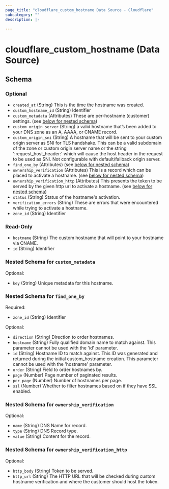 ```yaml
---
page_title: "cloudflare_custom_hostname Data Source - Cloudflare"
subcategory: ""
description: |-
  
---
```


# cloudflare_custom_hostname (Data Source)




<!-- schema generated by tfplugindocs -->
## Schema

### Optional

- `created_at` (String) This is the time the hostname was created.
- `custom_hostname_id` (String) Identifier
- `custom_metadata` (Attributes) These are per-hostname (customer) settings. (see [below for nested schema](#nestedatt--custom_metadata))
- `custom_origin_server` (String) a valid hostname that’s been added to your DNS zone as an A, AAAA, or CNAME record.
- `custom_origin_sni` (String) A hostname that will be sent to your custom origin server as SNI for TLS handshake. This can be a valid subdomain of the zone or custom origin server name or the string ':request_host_header:' which will cause the host header in the request to be used as SNI. Not configurable with default/fallback origin server.
- `find_one_by` (Attributes) (see [below for nested schema](#nestedatt--find_one_by))
- `ownership_verification` (Attributes) This is a record which can be placed to activate a hostname. (see [below for nested schema](#nestedatt--ownership_verification))
- `ownership_verification_http` (Attributes) This presents the token to be served by the given http url to activate a hostname. (see [below for nested schema](#nestedatt--ownership_verification_http))
- `status` (String) Status of the hostname's activation.
- `verification_errors` (String) These are errors that were encountered while trying to activate a hostname.
- `zone_id` (String) Identifier

### Read-Only

- `hostname` (String) The custom hostname that will point to your hostname via CNAME.
- `id` (String) Identifier

<a id="nestedatt--custom_metadata"></a>
### Nested Schema for `custom_metadata`

Optional:

- `key` (String) Unique metadata for this hostname.


<a id="nestedatt--find_one_by"></a>
### Nested Schema for `find_one_by`

Required:

- `zone_id` (String) Identifier

Optional:

- `direction` (String) Direction to order hostnames.
- `hostname` (String) Fully qualified domain name to match against. This parameter cannot be used with the 'id' parameter.
- `id` (String) Hostname ID to match against. This ID was generated and returned during the initial custom_hostname creation. This parameter cannot be used with the 'hostname' parameter.
- `order` (String) Field to order hostnames by.
- `page` (Number) Page number of paginated results.
- `per_page` (Number) Number of hostnames per page.
- `ssl` (Number) Whether to filter hostnames based on if they have SSL enabled.


<a id="nestedatt--ownership_verification"></a>
### Nested Schema for `ownership_verification`

Optional:

- `name` (String) DNS Name for record.
- `type` (String) DNS Record type.
- `value` (String) Content for the record.


<a id="nestedatt--ownership_verification_http"></a>
### Nested Schema for `ownership_verification_http`

Optional:

- `http_body` (String) Token to be served.
- `http_url` (String) The HTTP URL that will be checked during custom hostname verification and where the customer should host the token.


